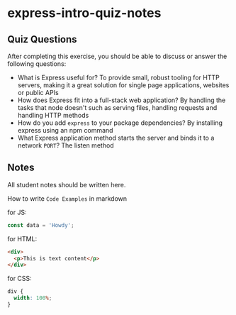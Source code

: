 # express-intro-quiz-notes

## Quiz Questions

After completing this exercise, you should be able to discuss or answer the following questions:

- What is Express useful for?
  To provide small, robust tooling for HTTP servers, making it a great solution for single page applications, websites or public APIs
- How does Express fit into a full-stack web application?
  By handling the tasks that node doesn't such as serving files, handling requests and handling HTTP methods
- How do you add `express` to your package dependencies?
  By installing express using an npm command
- What Express application method starts the server and binds it to a network `PORT`?
  The listen method

## Notes

All student notes should be written here.

How to write `Code Examples` in markdown

for JS:

```javascript
const data = 'Howdy';
```

for HTML:

```html
<div>
  <p>This is text content</p>
</div>
```

for CSS:

```css
div {
  width: 100%;
}
```
